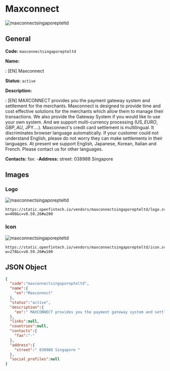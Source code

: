 
# Maxconnect 
![maxconnectsingaporepteltd](https://static.openfintech.io/vendors/maxconnectsingaporepteltd/logo.svg?w=400&c=v0.59.26#w200)  

## General 
 
**Code:** `maxconnectsingaporepteltd` 
 
**Name:** 
 
:	[EN] Maxconnect 
 
**Status:** `active` 
 
**Description:** 
 
: [EN]  MAXCONNECT provides you the payment gateway system and settlement for the merchants. Maxconnect is designed to provide time and cost effective solutions for the merchants which allow them to manage their transactions. We also provide the Gateway System if you would like to use your own system. And we support multi-currency processing (US$, EURO, GBP, AU$, JPY....). Maxconnect's credit card settlement is multilingual. It discriminates browser language automatically. If your customer could not understand English, please do not worry they can make settlements in their languages. At present we support English, Japanese, Korean, Italian and French. Please contact us for other languages.        
 
**Contacts:** 
fax: -**Address:** 
street:  038988 Singapore  

## Images 

### Logo 
 
![maxconnectsingaporepteltd](https://static.openfintech.io/vendors/maxconnectsingaporepteltd/logo.svg?w=400&c=v0.59.26#w200)  

```
https://static.openfintech.io/vendors/maxconnectsingaporepteltd/logo.svg?w=400&c=v0.59.26#w200
```  

### Icon 
 
![maxconnectsingaporepteltd](https://static.openfintech.io/vendors/maxconnectsingaporepteltd/icon.svg?w=278&c=v0.59.26#w100)  

```
https://static.openfintech.io/vendors/maxconnectsingaporepteltd/icon.svg?w=278&c=v0.59.26#w100
```  

## JSON Object 

```json
{
  "code":"maxconnectsingaporepteltd",
  "name":{
    "en":"Maxconnect"
  },
  "status":"active",
  "description":{
    "en":" MAXCONNECT provides you the payment gateway system and settlement for the merchants. Maxconnect is designed to provide time and cost effective solutions for the merchants which allow them to manage their transactions. We also provide the Gateway System if you would like to use your own system. And we support multi-currency processing (US$, EURO, GBP, AU$, JPY....). Maxconnect's credit card settlement is multilingual. It discriminates browser language automatically. If your customer could not understand English, please do not worry they can make settlements in their languages. At present we support English, Japanese, Korean, Italian and French. Please contact us for other languages. \u00a0 \u00a0 \u00a0 "
  },
  "links":null,
  "countries":null,
  "contacts":{
    "fax":"-"
  },
  "address":{
    "street":" 038988 Singapore "
  },
  "social_profiles":null
}
```  
